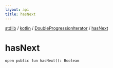 ```yaml
---
layout: api
title: hasNext
---
```

[stdlib](../../index.md) / [kotlin](../index.md) / [DoubleProgressionIterator](index.md) / [hasNext](hasNext.md)

# hasNext

```
open public fun hasNext(): Boolean
```
